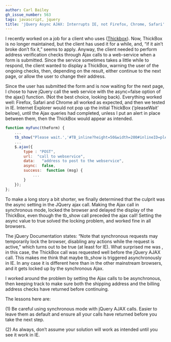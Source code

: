 ```yaml
---
author: Carl Bailey
gh_issue_number: 563
tags: javascript, jquery
title: 'jQuery Async AJAX: Interrupts IE, not Firefox, Chrome, Safari'
---
```


I recently worked on a job for a client who uses ([Thickbox](http://codylindley.com/thickbox/)). Now, ThickBox is no longer maintained, but the client has used it for a while, and, “if it ain’t broke don’t fix it,” seems to apply. Anyway, the client needed to perform address verification checks through Ajax calls to a web-service when a form is submitted. Since the service sometimes takes a little while to respond, the client wanted to display a ThickBox, warning the user of the ongoing checks, then, depending on the result, either continue to the next page, or allow the user to change their address.

Since the user has submitted the form and is now waiting for the next page, I chose to have jQuery call the web service with the async=false option of the ajax() function. (Not the best choice, looking back). Everything worked well: Firefox, Safari and Chrome all worked as expected, and then we tested in IE. Internet Explorer would not pop up the initial ThickBox (‘pleaseWait’ below), until the Ajax queries had completed, unless I put an alert in place between them, then the ThickBox would appear as intended.

```javascript
function myFunc(theForm) {
    ...
    tb_show("Please wait.','#TB_inline?height=50&width=200#inlineID=pleaseWait&modal=true");
    ...
    $.ajax({
        type : "POST",
        url:  "call to webservice",
        data:   "address to post to the webservice",
        async:  false,
        success:  function (msg) {
            ...
        }
    });
};
```

To make a long story a bit shorter, we finally determined that the culprit was the async setting in the JQuery ajax call. Making the Ajax call in synchronous mode, locked the browser and delayed the display of the ThickBox, even though the tb_show call preceded the ajax call! Setting the async value to true solved the locking problem, and worked fine in all browsers.

The jQuery Documentation states: “Note that synchronous requests may temporarily lock the browser, disabling any actions while the request is active,” which turns out to be true (at least for IE). What surprised me was , in this case, the ThickBox call was requested well before the jQuery AJAX call. This makes me think that maybe tb_show is triggered asynchronously in IE. In any case it is different here than in the other mainstream browsers, and it gets locked up by the synchronous Ajax.

I worked around the problem by setting the Ajax calls to be asynchronous, then keeping track to make sure both the shipping address and the billing address checks have returned before continuing.

The lessons here are:

(1) Be careful using synchronous mode with jQuery AJAX calls. Easier to leave them as default and ensure all your calls have returned before you take the next step.

(2) As always, don’t assume your solution will work as intended until you see it work in IE.
